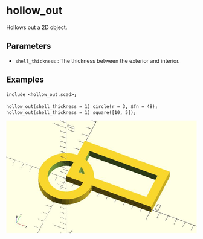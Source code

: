 # hollow_out

Hollows out a 2D object. 

## Parameters

- `shell_thickness` : The thickness between the exterior and interior.

## Examples

    include <hollow_out.scad>;

	hollow_out(shell_thickness = 1) circle(r = 3, $fn = 48);
    hollow_out(shell_thickness = 1) square([10, 5]);

![hollow_out](images/lib-hollow_out-1.JPG)
